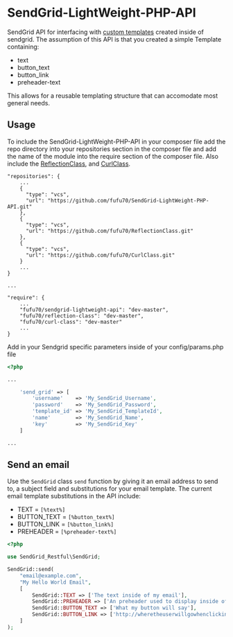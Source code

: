 # SendGrid-LightWeight-PHP-API

SendGrid API for interfacing with [custom templates](https://sendgrid.com/docs/User_Guide/Transactional_Templates/create_edit.html) created inside of sendgrid.
The assumption of this API is that you created a simple Template containing:

* text
* button_text
* button_link
* preheader-text

This allows for a reusable templating structure that can accomodate most general needs.

## Usage

To include the SendGrid-LightWeight-PHP-API in your composer file add the repo directory into your repositories section in the composer file and add the name of the module into the require section of the composer file. Also include the [ReflectionClass](https://github.com/fufu70/ReflectionClass), and [CurlClass](https://github.com/fufu70/CurlClass).

```
"repositories": {
    ...
    { 
      "type": "vcs",
      "url": "https://github.com/fufu70/SendGrid-LightWeight-PHP-API.git"
    },
    { 
      "type": "vcs",
      "url": "https://github.com/fufu70/ReflectionClass.git"
    },
    { 
      "type": "vcs",
      "url": "https://github.com/fufu70/CurlClass.git"
    }
    ...
}

...

"require": {
    ...
    "fufu70/sendgrid-lightweight-api": "dev-master",
    "fufu70/reflection-class": "dev-master",
    "fufu70/curl-class": "dev-master"
    ...
}
```

Add in your Sendgrid specific parameters inside of your config/params.php file

```php
<?php

...

	'send_grid' => [
		'username'    => 'My_SendGrid_Username',
		'password'    => 'My_SendGrid_Password',
		'template_id' => 'My_SendGrid_TemplateId',
		'name'	      => 'My_SendGrid_Name',
		'key' 	      => 'My_SendGrid_Key'
	]

...

```

## Send an email

Use the `SendGrid` class `send` function by giving it an email address to send to, a subject field and substitutions for your email template. The current email template substitutions in the API include:

* TEXT = `[%text%]`
* BUTTON_TEXT = `[%button_text%]`
* BUTTON_LINK = `[%button_link%]`
* PREHEADER = `[%preheader-text%]`

```php
<?php

use SendGrid_Restful\SendGrid;

SendGrid::send(
	"email@example.com",
	"My Hello World Email",
	[
		SendGrid::TEXT => ['The text inside of my email'],
		SendGrid::PREHEADER => ['An preheader used to display inside of the subject if not supplied.'],
		SendGrid::BUTTON_TEXT => ['What my button will say'],
		SendGrid::BUTTON_LINK => ['http://wheretheuserwillgowhenclickingthis.button']
	]
);

```
